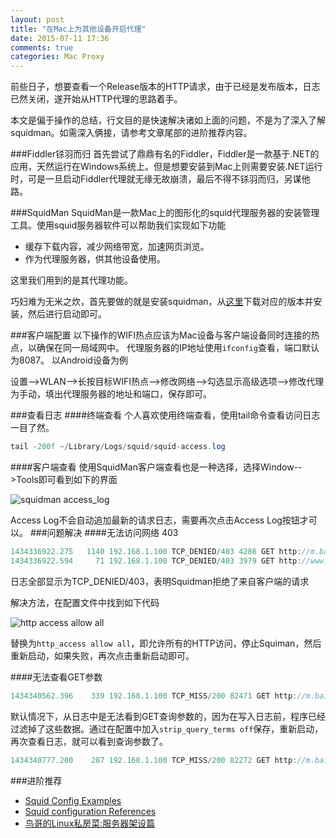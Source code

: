 ```yaml
---
layout: post
title: "在Mac上为其他设备开启代理"
date: 2015-07-11 17:36
comments: true
categories: Mac Proxy
---
```


前些日子，想要查看一个Release版本的HTTP请求，由于已经是发布版本，日志已然关闭，遂开始从HTTP代理的思路着手。

本文是偏于操作的总结，行文目的是快速解决诸如上面的问题，不是为了深入了解squidman。如需深入俩接，请参考文章尾部的进阶推荐内容。
<!--more-->

###Fiddler铩羽而归
首先尝试了鼎鼎有名的Fiddler，Fiddler是一款基于.NET的应用，天然运行在Windows系统上。但是想要安装到Mac上则需要安装.NET运行时，可是一旦启动Fiddler代理就无缘无故崩溃，最后不得不铩羽而归，另谋他路。

###SquidMan
SquidMan是一款Mac上的图形化的squid代理服务器的安装管理工具。使用squid服务器软件可以帮助我们实现如下功能

  * 缓存下载内容，减少网络带宽，加速网页浏览。
  * 作为代理服务器，供其他设备使用。

这里我们用到的是其代理功能。

巧妇难为无米之炊，首先要做的就是安装squidman，从[这里](http://squidman.net/squidman/)下载对应的版本并安装，然后进行启动即可。


###客户端配置
以下操作的WIFI热点应该为Mac设备与客户端设备同时连接的热点，以确保在同一局域网中。
代理服务器的IP地址使用`ifconfig`查看，端口默认为8087。
以Android设备为例

设置-->WLAN-->长按目标WIFI热点-->修改网络-->勾选显示高级选项-->修改代理为手动，填出代理服务器的地址和端口，保存即可。

###查看日志
####终端查看
个人喜欢使用终端查看，使用tail命令查看访问日志一目了然。
```java
tail -200f ~/Library/Logs/squid/squid-access.log
```

####客户端查看
使用SquidMan客户端查看也是一种选择，选择Window-->Tools即可看到如下的界面

![squidman access_log](https://asset.droidyue.com/broken_images_2015/squid_man_access_log.png)


Access Log不会自动追加最新的请求日志，需要再次点击Access Log按钮才可以。
###问题解决
####无法访问网络 403
```java
1434336922.275   1140 192.168.1.100 TCP_DENIED/403 4286 GET http://m.baidu.com/? - HIER_NONE/- text/html
1434336922.594     71 192.168.1.100 TCP_DENIED/403 3979 GET http://www.squid-cache.org/Artwork/SN.png - HIER_NONE/- text/html
```
日志全部显示为TCP_DENIED/403，表明Squidman拒绝了来自客户端的请求

解决方法，在配置文件中找到如下代码


![http access allow all](https://asset.droidyue.com/broken_images_2015/squidman_http_access_allow_all.png)

替换为`http_access allow all`，即允许所有的HTTP访问，停止Squiman，然后重新启动，如果失败，再次点击重新启动即可。


####无法查看GET参数
```java
1434340562.396    339 192.168.1.100 TCP_MISS/200 82471 GET http://m.baidu.com/s? - HIER_DIRECT/115.239.210.14 text/html
```
默认情况下，从日志中是无法看到GET查询参数的，因为在写入日志前，程序已经过滤掉了这些数据。通过在配置中加入`strip_query_terms off`保存，重新启动，再次查看日志，就可以看到查询参数了。
```java
1434340777.200    287 192.168.1.100 TCP_MISS/200 82272 GET http://m.baidu.com/s?from=1097d&word=%E6%8A%80%E6%9C%AF%E5%B0%8F%E9%BB%91%E5%B1%8B - HIER_DIRECT/115.239.210.14 text/html
```
###进阶推荐
  * [Squid Config Examples](http://wiki.squid-cache.org/ConfigExamples)
  * [Squid configuration References](http://www.squid-cache.org/Doc/config/)
  * [鸟哥的Linux私房菜:服务器架设篇](http://www.amazon.cn/gp/product/B008AEI8A2/ref=as_li_qf_sp_asin_il_tl?ie=UTF8&camp=536&creative=3200&creativeASIN=B008AEI8A2&linkCode=as2&tag=droidyue-23)
